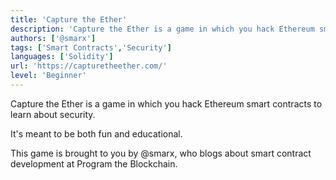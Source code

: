 ```yaml
---
title: 'Capture the Ether'
description: 'Capture the Ether is a game in which you hack Ethereum smart contracts to learn about security.'
authors: ['@smarx']
tags: ['Smart Contracts','Security']
languages: ['Solidity']
url: 'https://capturetheether.com/'
level: 'Beginner'
---
```


Capture the Ether is a game in which you hack Ethereum smart contracts to learn about security.

It's meant to be both fun and educational.

This game is brought to you by @smarx, who blogs about smart contract development at Program the Blockchain.